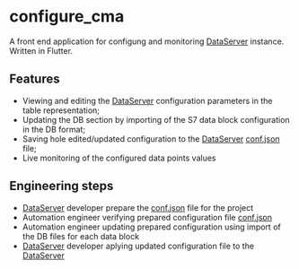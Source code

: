 # configure_cma

A front end application for configung and monitoring [DataServer][1] instance.
Written in Flutter.

## Features
 - Viewing and editing the [DataServer][1] configuration parameters in the table representation;
 - Updating the DB section by importing of the S7 data block configuration in the DB format;
 - Saving hole edited/updated configuration to the [DataServer][1] [conf.json][2] file;
 - Live monitoring of the configured data points values

## Engineering steps
 - [DataServer][1] developer prepare the [conf.json][2] file for the project
 - Automation engineer verifying prepared configuration file [conf.json][2]
 - Automation engineer updating prepared configuration using import of the DB files for each data block
 - [DataServer][1] developer aplying updated configuration file to the [DataServer][1]


[1]: https://github.com/a-givertzman/s7-data-server
[2]: https://github.com/a-givertzman/s7-data-server/blob/DsDataPoint-history-alarm-attributes/conf.json
